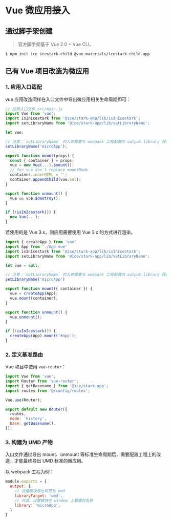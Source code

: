 # Vue 微应用接入

## 通过脚手架创建

> 官方脚手架基于 Vue 2.0 + Vue CLI。

```bash
$ npm init ice icestark-child @vue-materials/icestark-child-app
```

## 已有 Vue 项目改造为微应用

### 1. 应用入口适配

vue 应用改造同样在入口文件中导出微应用相关生命周期即可：

```js
// 应用入口文件 src/main.js
import Vue from 'vue';
import isInIcestark from '@ice/stark-app/lib/isInIcestark';
import setLibraryName from '@ice/stark-app/lib/setLibraryName';

let vue;

// 注意：`setLibraryName` 的入参需要与 webpack 工程配置的 output.library 保持一致
setLibraryName('microApp');

export function mount(props) {
  const { container } = props;
  vue = new Vue(...).$mount();
  // for vue don't replace mountNode
  container.innerHTML = '';
  container.appendChild(vue.$el);
}

export function unmount() {
  vue && vue.$destroy();
}

if (!isInIcestark()) {
  new Vue(...);
}
```

若使用的是 Vue 3.x，则应用需要使用 Vue 3.x 的方式进行渲染。

```js
import { createApp } from 'vue'
import App from './App.vue'
import isInIcestark from '@ice/stark-app/lib/isInIcestark';
import setLibraryName from '@ice/stark-app/lib/setLibraryName';

let vue = null;

// 注意：`setLibraryName` 的入参需要与 webpack 工程配置的 output.library 保持一致
setLibraryName('microApp')

export function mount({ container }) {
  vue = createApp(App);
  vue.mount(container);
}

export function unmount() {
  vue.unmount();
}

if (!isInIcestark()) {
  createApp(App).mount('#app');
}
```

### 2. 定义基准路由

Vue 项目中使用 `vue-router`：

```js
import Vue from 'vue';
import Router from 'vue-router';
import { getBasename } from '@ice/stark-app';
import routes from '@/config/routes';

Vue.use(Router);

export default new Router({
  routes,
  mode: 'history',
  base: getBasename(),
});
```

### 3. 构建为 UMD 产物

入口文件通过导出 mount、unmount 等标准生命周期后，需要配置工程上的改造，才能最终导出 UMD 标准的微应用。

以 webpack 工程为例：

```js
module.exports = {
  output: {
    // 设置模块导出规范为 umd
    libraryTarget: 'umd',
    // 可选，设置模块在 window 上暴露的名称
    library: 'microApp',
  }
}
```
